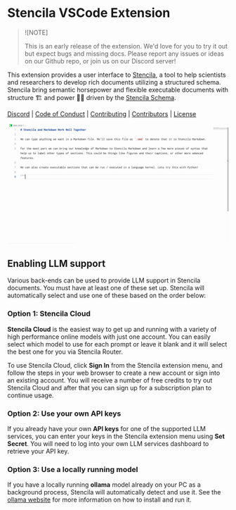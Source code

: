 # Stencila VSCode Extension

> ![NOTE]
>
> This is an early release of the extension. We'd love for you to try it out but expect bugs and missing docs.
> Please report any issues or ideas on our Github repo, or join us on our Discord server!  

This extension provides a user interface to [Stencila](https://stencila.io), a tool to help scientists and researchers to develop rich documents utilizing a structured schema. Stencila bring semantic horsepower and flexible executable documents with structure 🏗️ and power 💪🏼 driven by the [Stencila Schema](https://github.com/stencila/stencila/tree/main/schema).

[Discord](https://discord.gg/GADr6Jv) | [Code of Conduct](https://github.com/stencila/stencila/blob/main/CODE_OF_CONDUCT.md) | [Contributing](https://github.com/stencila/stencila/blob/main/vscode/CONTRIBUTING.md) | [Contributors](https://github.com/stencila/stencila#-contributors) | [License](https://github.com/stencila/stencila/blob/main/vscode/LICENSE)

![](images/demo.gif)

## Enabling LLM support

Various back-ends can be used to provide LLM support in Stencila documents.  You must have at least one of these set up.  Stencila will automatically select and use one of these based on the order below:

### Option 1: Stencila Cloud
**Stencila Cloud** is the easiest way to get up and running with a variety of high performance online models with just one account.  You can easily select which model to use for each prompt or leave it blank and it will select the best one for you via Stencila Router.

To use Stencila Cloud, click **Sign In** from the Stencila extension menu, and follow the steps in your web browser to create a new account or sign into an existing account.  You will receive a number of free credits to try out Stencila Cloud and after that you can sign up for a subscription plan to continue usage.

### Option 2: Use your own API keys
If you already have your own **API keys** for one of the supported LLM services, you can enter your keys in the Stencila extension menu using **Set Secret**.  You will need to log into your own LLM services dashboard to retrieve your API key.

### Option 3: Use a locally running model
If you have a locally running **ollama** model already on your PC as a background process, Stencila will automatically detect and use it.  See the [ollama website](https://ollama.com/) for more information on how to install and run it.
